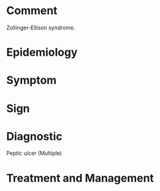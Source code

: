 # Comment

Zollinger-Ellison syndrome.

# Epidemiology

# Symptom

# Sign

# Diagnostic

Peptic ulcer
(Multiple)

# Treatment and Management
